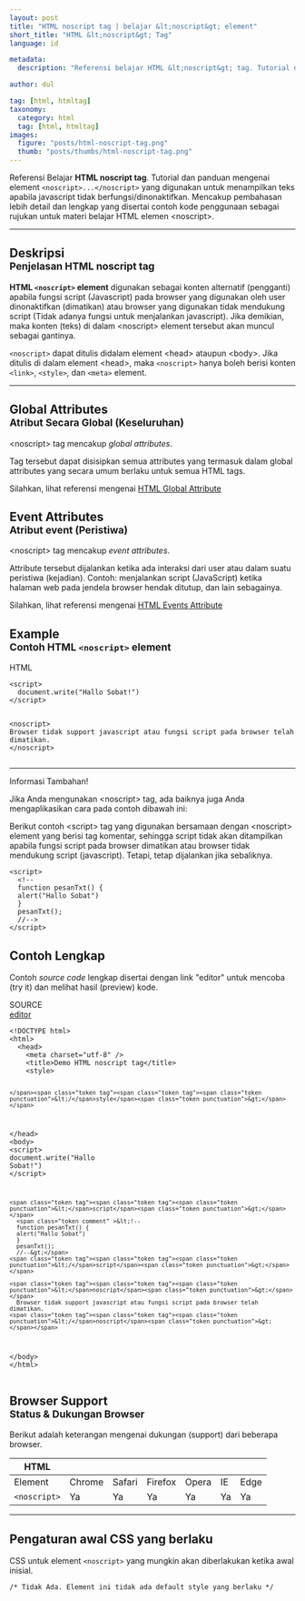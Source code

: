 ```yaml
---
layout: post
title: "HTML noscript tag | belajar &lt;noscript&gt; element"
short_title: "HTML &lt;noscript&gt; Tag"
language: id

metadata:
  description: "Referensi belajar HTML &lt;noscript&gt; tag. Tutorial dan panduan mengenai element &lt;noscript&gt;&lt;/noscript&gt;, penjelasan dengan contoh kode penggunaan sebagai referensi belajar HTML &lt;noscript&gt;"

author: dul

tag: [html, htmltag]
taxonomy:
  category: html
  tag: [html, htmltag]
images:
  figure: "posts/html-noscript-tag.png"
  thumb: "posts/thumbs/html-noscript-tag.png"
---
```

<p class="text-muted">
  Referensi Belajar <strong>HTML noscript tag</strong>. Tutorial dan panduan mengenai element <code>&lt;noscript&gt;...&lt;/noscript&gt;</code> yang digunakan untuk menampilkan teks apabila javascript tidak berfungsi/dinonaktifkan. Mencakup pembahasan lebih detail dan lengkap yang disertai contoh kode penggunaan sebagai rujukan untuk materi belajar HTML <span lang="id">elemen</span> &lt;noscript&gt;.
</p>
<hr class="uk-article-divider">

<h2 class="title-sub bd-danger bd-left bd-left-only">Deskripsi <br>
    <small>Penjelasan HTML <span class="html-tag">noscript</span> tag</small>
</h2>
<p>
  <strong>HTML <code>&lt;noscript&gt;</code> element</strong> digunakan sebagai konten alternatif (pengganti) apabila fungsi script (Javascript) pada browser yang digunakan oleh user dinonaktifkan (dimatikan) atau browser yang digunakan tidak mendukung script (Tidak adanya fungsi untuk menjalankan javascript). Jika demikian, maka konten (teks) di dalam &lt;noscript&gt; element tersebut akan muncul sebagai gantinya.
</p>
<p><code>&lt;noscript&gt;</code> dapat ditulis didalam element &lt;head&gt; ataupun &lt;body&gt;. Jika ditulis di dalam element &lt;head&gt;, maka <code>&lt;noscript&gt;</code> hanya boleh berisi konten <code>&lt;link&gt;</code>, <code>&lt;style&gt;</code>, dan <code>&lt;meta&gt;</code> element.</p>

<hr class="uk-article-divider">
<!-- Global Attributes -->
<section id="global-attribute">
  <h2 class="title-sub bd-danger bd-left bd-left-only">Global Attributes <br>
    <small>Atribut Secara Global (Keseluruhan)</small>
  </h2>
  <div class="">
    <p>&lt;noscript&gt; tag mencakup <em>global attributes</em>.</p>
    <div class="collapse-global uk-hidden" aria-hidden="true">
      <p>Tag tersebut dapat disisipkan semua attributes yang termasuk dalam global attributes yang secara umum berlaku untuk semua HTML tags.</p>
      <div class="footer-callout info">
        <p>Silahkan, lihat referensi mengenai <a href="https://www.apacara.com/tutorial/html/html-global-attribute.html">HTML Global Attribute</a></p>
      </div>
    </div>
  </div>
</section>

<!-- Event Attributes -->
<section>
  <h2 class="title-sub bd-danger bd-left bd-left-only">Event Attributes <br>
    <small>Atribut event  (Peristiwa)</small>
  </h2>
  <div class="dul-callout dul-callout-warning">
    <p>&lt;noscript&gt; tag mencakup <em>event attributes</em>. </p>
    <div>
      <p>Attribute tersebut dijalankan ketika ada interaksi dari user atau dalam suatu peristiwa (kejadian). Contoh: menjalankan script (JavaScript) ketika halaman web pada jendela browser hendak ditutup, dan lain sebagainya.</p>
      <div class="footer-callout warning">
        <p>Silahkan, lihat referensi mengenai <a href="https://www.apacara.com/tutorial/html/html-event-attribute.html">HTML Events Attribute</a></p>
      </div>
    </div>
  </div>
</section>

<!-- Example -->
<section id="example">
  <h2 class="title-sub bd-danger bd-left bd-left-only">Example<br>
    <small>Contoh HTML <code>&lt;noscript&gt;</code> element</small>
  </h2>
    <!-- HTML Code Example -->
    <div class="icard">
<div class="icard-heading clearfix co-wh bg-pi2">
<div class="icard-bar">
  <div class="icard-bar-left pull-left">
    <i class="fa fa-html5" aria-hidden="true"></i>
    <span>HTML</span>
  </div>
  
</div>
</div>
<div class="icard-body icode itheme">
<pre class="prettyprint linenums line-numbers highlight language-markup"><code data-language="html" class="html  language-markup"><span class="token tag"><span class="token tag"><span class="token punctuation">&lt;</span>script</span><span class="token punctuation">&gt;</span></span><span class="token script language-javascript">
  document<span class="token punctuation">.</span><span class="token function">write</span><span class="token punctuation">(</span><span class="token string">"Hallo Sobat!"</span><span class="token punctuation">)</span>
</span><span class="token tag"><span class="token tag"><span class="token punctuation">&lt;/</span>script</span><span class="token punctuation">&gt;</span></span>

<span class="token tag"><span class="token tag"><span class="token punctuation">&lt;</span>noscript</span><span class="token punctuation">&gt;</span></span>
  Browser tidak support javascript atau fungsi script pada browser telah dimatikan.
<span class="token tag"><span class="token tag"><span class="token punctuation">&lt;/</span>noscript</span><span class="token punctuation">&gt;</span></span><span aria-hidden="true" class="line-numbers-rows"><span></span><span></span><span></span><span></span><span></span><span></span><span></span></span></code>
</pre>
  </div>
<hr>
  <!-- Tips -->
<div class="icard">
  <div class="icard-heading clearfix co-wh bg-primary">
    <div class="icard-bar bar-lg">
      <div class="icard-bar-left pull-left">
        <i class="fa fa-info-circle" aria-hidden="true"></i>
        <span>Informasi Tambahan!</span>
      </div>
    </div>
  </div>
  <div class="icard-body bg-primary2">
      <p class="uk-text-left txt-normal">Jika Anda mengunakan &lt;noscript&gt; tag, ada baiknya juga Anda mengaplikasikan cara pada contoh dibawah ini:</p>
  </div>
</div>
  <p>Berikut contoh &lt;script&gt; tag yang digunakan bersamaan dengan &lt;noscript&gt; element yang berisi tag komentar, sehingga script tidak akan ditampilkan apabila fungsi script pada browser dimatikan atau browser tidak mendukung script (javascript). Tetapi, tetap dijalankan jika sebaliknya.</p>
    <div class="icode itheme js">
<pre class="prettyprint linenums line-numbers highlight language-javascript"><code class=" language-javascript"><span class="token operator">&lt;</span>script<span class="token operator">&gt;</span>
  <span class="token operator">&lt;</span><span class="token operator">!</span><span class="token operator">--</span>
  <span class="token keyword">function</span> <span class="token function">pesanTxt</span><span class="token punctuation">(</span><span class="token punctuation">)</span> <span class="token punctuation">{</span>
  <span class="token function">alert</span><span class="token punctuation">(</span><span class="token string">"Hallo Sobat"</span><span class="token punctuation">)</span>
  <span class="token punctuation">}</span>
  <span class="token function">pesanTxt</span><span class="token punctuation">(</span><span class="token punctuation">)</span><span class="token punctuation">;</span>
  <span class="token comment" >//--&gt;</span>
<span class="token operator">&lt;</span><span class="token operator">/</span>script<span class="token operator">&gt;</span><span aria-hidden="true" class="line-numbers-rows"><span></span><span></span><span></span><span></span><span></span><span></span><span></span><span></span></span></code>
</pre>
  </div>
  </div>
</section>
<h2 class="title-sub bd-danger bd-left bd-left-only">Contoh Lengkap
</h2>
<p>Contoh <em>source code</em> lengkap disertai dengan link  &quot;editor&quot; untuk mencoba (try it) dan melihat hasil (preview) kode.</p>
<div class="icard">
  <div class="icard-heading clearfix co-wh bg-pi2">
    <div class="icard-bar">
      <div class="icard-bar-left pull-left">
        <i class="fa fa-html5" aria-hidden="true"></i>
        <span>SOURCE</span>
      </div>
      <div class="icard-bar-right pull-right">
        <a href="https://www.apacara.com/example/html/tag/noscript.html" target="_blank"><span>editor</span><i class="fa fa-external-link"></i></a>
      </div>
    </div>
  </div>
  <div class="icard-body icode itheme bg-gr3">
<pre class="prettyprint highlight max-height language-markup"><code data-language="html" class="inline  language-markup"><span class="token doctype">&lt;!DOCTYPE html&gt;</span>
<span class="token tag"><span class="token tag"><span class="token punctuation">&lt;</span>html</span><span class="token punctuation">&gt;</span></span>
  <span class="token tag"><span class="token tag"><span class="token punctuation">&lt;</span>head</span><span class="token punctuation">&gt;</span></span>
    <span class="token tag"><span class="token tag"><span class="token punctuation">&lt;</span>meta</span> <span class="token attr-name">charset</span><span class="token attr-value"><span class="token punctuation">=</span><span class="token punctuation">"</span>utf-8<span class="token punctuation">"</span></span> <span class="token punctuation">/&gt;</span></span>
    <span class="token tag"><span class="token tag"><span class="token punctuation">&lt;</span>title</span><span class="token punctuation">&gt;</span></span>Demo HTML noscript tag<span class="token tag"><span class="token tag"><span class="token punctuation">&lt;/</span>title</span><span class="token punctuation">&gt;</span></span>
    <span class="token tag"><span class="token tag"><span class="token punctuation">&lt;</span>style</span><span class="token punctuation">&gt;</span></span><span class="token style language-css">

    </span><span class="token tag"><span class="token tag"><span class="token punctuation">&lt;/</span>style</span><span class="token punctuation">&gt;</span></span>
  <span class="token tag"><span class="token tag"><span class="token punctuation">&lt;/</span>head</span><span class="token punctuation">&gt;</span></span>
  <span class="token tag"><span class="token tag"><span class="token punctuation">&lt;</span>body</span><span class="token punctuation">&gt;</span></span>
    <span class="token tag"><span class="token tag"><span class="token punctuation">&lt;</span>script</span><span class="token punctuation">&gt;</span></span><span class="token script language-javascript">
      document<span class="token punctuation">.</span><span class="token function">write</span><span class="token punctuation">(</span><span class="token string">"Hallo Sobat!"</span><span class="token punctuation">)</span>
    </span><span class="token tag"><span class="token tag"><span class="token punctuation">&lt;/</span>script</span><span class="token punctuation">&gt;</span></span>

    <span class="token tag"><span class="token tag"><span class="token punctuation">&lt;</span>script</span><span class="token punctuation">&gt;</span></span>
      <span class="token comment" >&lt;!--
      function pesanTxt() {
      alert("Hallo Sobat")
      }
      pesanTxt();
      //--&gt;</span>
    <span class="token tag"><span class="token tag"><span class="token punctuation">&lt;/</span>script</span><span class="token punctuation">&gt;</span></span>

    <span class="token tag"><span class="token tag"><span class="token punctuation">&lt;</span>noscript</span><span class="token punctuation">&gt;</span></span>
      Browser tidak support javascript atau fungsi script pada browser telah dimatikan.
    <span class="token tag"><span class="token tag"><span class="token punctuation">&lt;/</span>noscript</span><span class="token punctuation">&gt;</span></span>
  <span class="token tag"><span class="token tag"><span class="token punctuation">&lt;/</span>body</span><span class="token punctuation">&gt;</span></span>
<span class="token tag"><span class="token tag"><span class="token punctuation">&lt;/</span>html</span><span class="token punctuation">&gt;</span></span></code>
</pre>
  </div>
</div>
<!-- Article Aside -->

<!-- Browser Support -->
<aside id="browser">
<h2 class="title-sub bd-danger bd-left bd-left-only">Browser Support <br>
  <small>Status &amp; Dukungan Browser </small>
</h2>
<p>Berikut adalah keterangan mengenai dukungan (support) dari beberapa browser.</p>
<div class="table-responsive uk-overflow-container">
  <table class="table uk-table uk-text-nowrap full-width">
        <thead>
          <tr>
            <th>HTML</th>
            <th title="Chrome"><i class="fa fa-chrome fa fa-lg"></i></th>
            <th title="Safari"><i class="fa fa-safari fa fa-lg"></i></th>
            <th title="Firefox"><i class="fa fa-firefox fa fa-lg"></i></th>
            <th title="Opera"><i class="fa fa-opera fa fa-lg"></i></th>
            <th title="Internet Explorer"><i class="fa fa-internet-explorer fa fa-lg"></i></th>
            <th title="Edge"><i class="fa fa-edge fa fa-lg"></i></th>
          </tr>
        </thead>
        <tbody>
          <tr>
            <td>Element</td>
            <td>Chrome</td>
            <td>Safari</td>
            <td>Firefox</td>
            <td>Opera</td>
            <td>IE</td>
            <td>Edge</td>
          </tr>
          <tr>
            <td><code>&lt;noscript&gt;</code></td>
            <td class="success">Ya</td>
            <td class="success">Ya</td>
            <td class="success">Ya</td>
            <td class="success">Ya</td>
            <td class="success">Ya</td>
            <td class="success">Ya</td>
          </tr>
        </tbody>
  </table>
</div>

<hr class="uk-article-divider">
<!-- Default CSS -->
<div class="dul-block">
  <h2 class="title-sub bd-danger bd-left bd-left-only">Pengaturan awal CSS yang berlaku&nbsp;</h2>
  <p>CSS untuk element <code>&lt;noscript&gt;</code> yang mungkin akan diberlakukan ketika awal inisial.</p>
  <div class="icode itheme css">
<pre class="prettyprint highlight language-css"><code data-language="css" class=" inline language-css"><span class="token comment" >/* Tidak Ada. Element ini tidak ada default style yang berlaku */</span></code></pre>
</div>
</div>

</aside>
